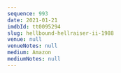 ```yaml
---
sequence: 993
date: 2021-01-21
imdbId: tt0095294
slug: hellbound-hellraiser-ii-1988
venue: null
venueNotes: null
medium: Amazon
mediumNotes: null
---
```

